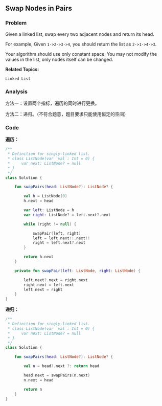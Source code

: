 ## Swap Nodes in Pairs

### Problem

Given a linked list, swap every two adjacent nodes and return its head.

For example,
Given `1->2->3->4`, you should return the list as `2->1->4->3`.

Your algorithm should use only constant space. You may not modify the values in the list, only nodes itself can be changed.

**Related Topics:**

`Linked List`

### Analysis

方法一：设置两个指标，遍历的同时进行更换。

方法二：递归。（不符合题意，题目要求只能使用恒定的空间）

### Code

**遍历：**

```kotlin
/**
 * Definition for singly-linked list.
 * class ListNode(var `val`: Int = 0) {
 *     var next: ListNode? = null
 * }
 */
class Solution {

    fun swapPairs(head: ListNode?): ListNode? {

        val h = ListNode(0)
        h.next = head

        var left: ListNode = h
        var right: ListNode? = left.next?.next

        while (right != null) {

            swapPair(left, right)
            left = left.next!!.next!!
            right = left.next?.next
        }

        return h.next
    }

    private fun swapPair(left: ListNode, right: ListNode) {

        left.next?.next = right.next
        right.next = left.next
        left.next = right
    }
}
```

**递归：**

```kotlin
/**
 * Definition for singly-linked list.
 * class ListNode(var `val`: Int = 0) {
 *     var next: ListNode? = null
 * }
 */
class Solution {

    fun swapPairs(head: ListNode?): ListNode? {

        val n = head?.next ?: return head

        head.next = swapPairs(n.next)
        n.next = head

        return n
    }
}
```